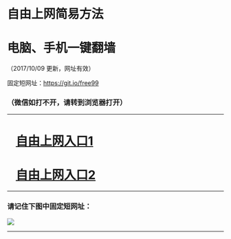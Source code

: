 ﻿# 自由上网简易方法

# 电脑、手机一键翻墙

（2017/10/09 更新，网址有效）

固定短网址：https://git.io/free99

### （微信如打不开，请转到浏览器打开）


***





# &nbsp;&nbsp; <a href="http://ft162973680.fwq-tz-1001.info/fwqtz01.html?t=100900125091 " target="_blank">自由上网入口1</a>
# &nbsp;&nbsp; <a href="http://ft2407425570.fwq-tz-1002.info/fwqtz02.html?t=100900118913 " target="_blank">自由上网入口2</a>
***

### 请记住下图中固定短网址：

<img src="https://s3-us-west-2.amazonaws.com/fwq-1001/yjfq-20170905okok.png" /> 


***

